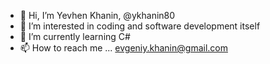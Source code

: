 - 👋 Hi, I’m Yevhen Khanin, @ykhanin80
- 👀 I’m interested in coding and software development itself
- 🌱 I’m currently learning C#
- 📫 How to reach me ... evgeniy.khanin@gmail.com


